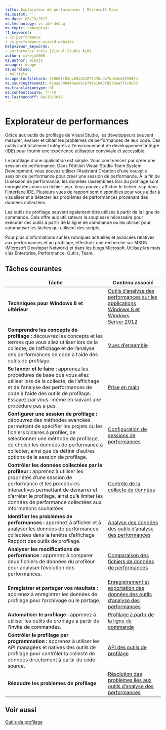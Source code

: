 ```yaml
---
title: Explorateur de performances | Microsoft Docs
ms.custom: ''
ms.date: 06/19/2017
ms.technology: vs-ide-debug
ms.topic: conceptual
f1_keywords:
- vs.performance
- vs.performance.wizard.website
helpviewer_keywords:
- performance tools [Visual Studio ALM]
author: mikejo5000
ms.author: mikejo
manager: douge
ms.workload:
- multiple
ms.openlocfilehash: 450681f03bcb9bd24272d7bcdc7da34ed015587a
ms.sourcegitcommit: 42ea834b446ac65c679fa1043f853bea5f1c9c95
ms.translationtype: HT
ms.contentlocale: fr-FR
ms.lasthandoff: 04/19/2018
---
```

# <a name="performance-explorer"></a>Explorateur de performances

Grâce aux outils de profilage de Visual Studio, les développeurs peuvent mesurer, évaluer et cibler les problèmes de performances de leur code. Ces outils sont totalement intégrés à l'environnement de développement intégré (IDE) pour fournir une expérience utilisateur conviviale et accessible.

Le profilage d'une application est simple. Vous commencez par créer une session de performance. Dans l'édition Visual Studio Team System Development, vous pouvez utiliser l'Assistant Création d'une nouvelle session de performance pour créer une session de performance. À la fin de la session de performance, les données rassemblées lors du profilage sont enregistrées dans un fichier .vsp. Vous pouvez afficher le fichier .vsp dans l'interface IDE. Plusieurs vues de rapport sont disponibles pour vous aider à visualiser et à détecter les problèmes de performances provenant des données collectées.

Les outils de profilage peuvent également être utilisés à partir de la ligne de commande. Cela offre aux utilisateurs la souplesse nécessaire pour exécuter ces outils à partir de la ligne de commande ou les utiliser pour automatiser les tâches qui utilisent des scripts.

Pour plus d'informations sur les rubriques actuelles et avancées relatives aux performances et au profilage, effectuez une recherche sur MSDN (Microsoft Developer Network) et dans les blogs Microsoft. Utilisez les mots clés Enterprise, Performance, Outils, Team.

## <a name="common-tasks"></a>Tâches courantes

|Tâche|Contenu associé|
|----------|---------------------|
|**Techniques pour Windows 8 et ultérieur**|[Outils d’analyse des performances sur les applications Windows 8 et Windows Server 2012](../profiling/performance-tools-on-windows-8-and-windows-server-2012-applications.md)|
|**Comprendre les concepts de profilage :** découvrez les concepts et les termes que vous allez utiliser lors de la collecte, de l’affichage et de l’analyse des performances de code à l’aide des outils de profilage.|[Vues d’ensemble](../profiling/overviews-performance-tools.md)|
|**Se lancer et le faire :** apprenez les procédures de base que vous allez utiliser lors de la collecte, de l’affichage et de l’analyse des performances de code à l’aide des outils de profilage. Essayez par vous-même en suivant une procédure pas à pas.|[Prise en main](../profiling/getting-started-with-performance-tools.md)|
|**Configurer une session de profilage :** découvrez des méthodes avancées permettant de spécifier les projets ou les fichiers binaires à profiler, de sélectionner une méthode de profilage, de choisir les données de performance à collecter, ainsi que de définir d’autres options de la session de profilage.|[Configuration de sessions de performances](../profiling/configuring-performance-sessions.md)|
|**Contrôler les données collectées par le profileur :** apprenez à utiliser les propriétés d’une session de performance et les procédures interactives permettant de démarrer et d’arrêter le profilage, ainsi qu’à limiter les données de performance collectées aux informations souhaitées.|[Contrôle de la collecte de données](../profiling/controlling-data-collection.md)|
|**Identifier les problèmes de performances :** apprenez à afficher et à analyser les données de performances collectées dans la fenêtre d’affichage Rapport des outils de profilage.|[Analyse des données des outils d’analyse des performances](../profiling/analyzing-performance-tools-data.md)|
|**Analyser les modifications de performance :** apprenez à comparer deux fichiers de données du profileur pour analyser l’évolution des performances.|[Comparaison des fichiers de données de performances](../profiling/comparing-performance-data-files.md)|
|**Enregistrer et partager vos résultats :** apprenez à enregistrer les données de profilage pour l’archivage ou le partage.|[Enregistrement et exportation des données des outils d’analyse des performances](../profiling/saving-and-exporting-performance-tools-data.md)|
|**Automatiser le profilage :** apprenez à utiliser les outils de profilage à partir de l’invite de commandes.|[Profilage à partir de la ligne de commande](../profiling/using-the-profiling-tools-from-the-command-line.md)|
|**Contrôler le profilage par programmation :** apprenez à utiliser les API managées et natives des outils de profilage pour contrôler la collecte de données directement à partir du code source.|[API des outils de profilage](../profiling/profiling-tools-apis.md)|
|**Résoudre les problèmes de profilage**|[Résolution des problèmes liés aux outils d’analyse des performances](../profiling/troubleshooting-performance-tools-issues.md)|

## <a name="see-also"></a>Voir aussi

[Outils de profilage](../profiling/profiling-tools.md)